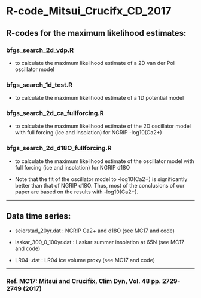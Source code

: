 # R-code_Mitsui_Crucifx_CD_2017

## R-codes for the maximum likelihood estimates:

### bfgs_search_2d_vdp.R 

- to calculate the maximum likelihood estimate of a 2D van der Pol oscillator model

### bfgs_search_1d_test.R 

- to calculate the maximum likelihood estimate of a 1D potential model

### bfgs_search_2d_ca_fullforcing.R 

- to calculate the maximum likelihood estimate of the 2D oscillator model with full forcing (ice and insolation) for NGRIP -log10(Ca2+)

### bfgs_search_2d_d18O_fullforcing.R 

- to calculate the maximum likelihood estimate of the oscillator model with full forcing (ice and insolation) for NGRIP d18O

- Note that the fit of the oscillator model to -log10(Ca2+) is significantly better than that of NGRIP d18O. Thus, most of the conclusions of our paper are based on the results with -log10(Ca2+).


---
## Data time series:

- seierstad_20yr.dat : NGRIP Ca2+ and d18O (see MC17 and code)

- laskar_300_0_100yr.dat : Laskar summer insolation at 65N (see MC17 and code)

- LR04-.dat : LR04 ice volume proxy (see MC17 and code)


---
### Ref. MC17: Mitsui and Crucifix, Clim Dyn, Vol. 48 pp. 2729-2749 (2017)  

